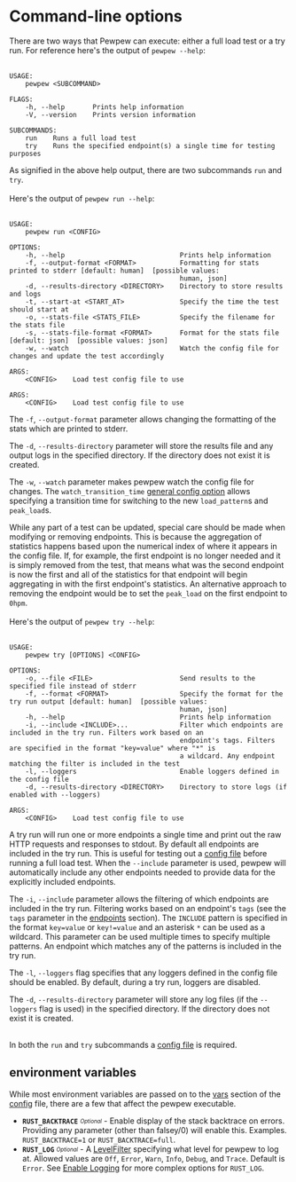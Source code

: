 # Command-line options

There are two ways that Pewpew can execute: either a full load test or a try run. For reference here's the output of `pewpew --help`:
<br/><br/>

```
USAGE:
    pewpew <SUBCOMMAND>

FLAGS:
    -h, --help       Prints help information
    -V, --version    Prints version information

SUBCOMMANDS:
    run    Runs a full load test
    try    Runs the specified endpoint(s) a single time for testing purposes
```

As signified in the above help output, there are two subcommands `run` and `try`.
<br/><br/>
Here's the output of `pewpew run --help`:
<br/><br/>

```
USAGE:
    pewpew run <CONFIG>

OPTIONS:
    -h, --help                             Prints help information
    -f, --output-format <FORMAT>           Formatting for stats printed to stderr [default: human]  [possible values:
                                           human, json]
    -d, --results-directory <DIRECTORY>    Directory to store results and logs
    -t, --start-at <START_AT>              Specify the time the test should start at
    -o, --stats-file <STATS_FILE>          Specify the filename for the stats file
    -s, --stats-file-format <FORMAT>       Format for the stats file [default: json]  [possible values: json]
    -w, --watch                            Watch the config file for changes and update the test accordingly

ARGS:
    <CONFIG>    Load test config file to use

ARGS:
    <CONFIG>    Load test config file to use
```

The `-f`, `--output-format` parameter allows changing the formatting of the stats which are printed to stderr.

The `-d`, `--results-directory` parameter will store the results file and any output logs in the specified directory. If the directory does not exist it is created.

The `-w`, `--watch` parameter makes pewpew watch the config file for changes. The `watch_transition_time` [general config option](./config/config-section.md#general) allows specifying a transition time for switching to the new `load_pattern`s and `peak_load`s.

While any part of a test can be updated, special care should be made when modifying or removing endpoints. This is because the aggregation of statistics happens based upon the numerical index of where it appears in the config file. If, for example, the first endpoint is no longer needed and it is simply removed from the test, that means what was the second endpoint is now the first and all of the statistics for that endpoint will begin aggregating in with the first endpoint's statistics. An alternative approach to removing the endpoint would be to set the `peak_load` on the first endpoint to `0hpm`.
<br/><br/>
Here's the output of `pewpew try --help`:
<br/><br/>

```
USAGE:
    pewpew try [OPTIONS] <CONFIG>

OPTIONS:
    -o, --file <FILE>                      Send results to the specified file instead of stderr
    -f, --format <FORMAT>                  Specify the format for the try run output [default: human]  [possible values:
                                           human, json]
    -h, --help                             Prints help information
    -i, --include <INCLUDE>...             Filter which endpoints are included in the try run. Filters work based on an
                                           endpoint's tags. Filters are specified in the format "key=value" where "*" is
                                           a wildcard. Any endpoint matching the filter is included in the test
    -l, --loggers                          Enable loggers defined in the config file
    -d, --results-directory <DIRECTORY>    Directory to store logs (if enabled with --loggers)

ARGS:
    <CONFIG>    Load test config file to use
```

A try run will run one or more endpoints a single time and print out the raw HTTP requests and responses to stdout. By default all endpoints are included in the try run. This is useful for testing out a [config file](./config.md) before running a full load test. When the `--include` parameter is used, pewpew will automatically include any other endpoints needed to provide data for the explicitly included endpoints.

The `-i`, `--include` parameter allows the filtering of which endpoints are included in the try run. Filtering works based on an endpoint's `tags` (see the `tags` parameter in the [endpoints](./config/endpoints-section.md) section). The `INCLUDE` pattern is specified in the format `key=value` or `key!=value` and an asterisk `*` can be used as a wildcard. This parameter can be used multiple times to specify multiple patterns. An endpoint which matches any of the patterns is included in the try run.

The `-l`, `--loggers` flag specifies that any loggers defined in the config file should be enabled. By default, during a try run, loggers are disabled.

The `-d`, `--results-directory` parameter will store any log files (if the `--loggers` flag is used) in the specified directory. If the directory does not exist it is created.
<br/><br/>

In both the `run` and `try` subcommands a [config file](./config.md) is required.

## environment variables
While most environment variables are passed on to the [vars](./config/vars-section.md) section of the [config](./config.md) file, there are a few that affect the pewpew executable.

- **`RUST_BACKTRACE`** <sub><sup>*Optional*</sup></sub> - Enable display of the stack backtrace on errors. Providing any parameter (other than falsey/0) will enable this. Examples. `RUST_BACKTRACE=1` or `RUST_BACKTRACE=full`.
- **`RUST_LOG`** <sub><sup>*Optional*</sup></sub> - A [LevelFilter](https://github.com/rust-lang/log/blob/master/src/lib.rs#L575) specifying what level for pewpew to log at. Allowed values are `Off`, `Error`, `Warn`, `Info`, `Debug`, and `Trace`. Default is `Error`. See [Enable Logging](https://docs.rs/env_logger/0.9.0/env_logger/#enabling-logging) for more complex options for `RUST_LOG`.
